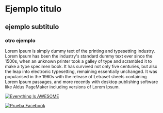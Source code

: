 # Ejemplo titulo
## ejemplo subtitulo
### otro ejemplo

Lorem Ipsum is simply dummy text of the printing and typesetting industry. Lorem Ipsum has been the industry's standard dummy text ever since the 1500s, when an unknown printer took a galley of type and scrambled it to make a type specimen book. It has survived not only five centuries, but also the leap into electronic typesetting, remaining essentially unchanged. It was popularised in the 1960s with the release of Letraset sheets containing Lorem Ipsum passages, and more recently with desktop publishing software like Aldus PageMaker including versions of Lorem Ipsum.

[![Everything Is AWESOME](https://i.ytimg.com/vi/9WCbOblB8sI/hq720.jpg?sqp=-oaymwEcCNAFEJQDSFXyq4qpAw4IARUAAIhCGAFwAcABBg==&rs=AOn4CLBhL8guiA74-__UVJwd-DSOqxjPgA)](https://www.youtube.com/watch?v=9WCbOblB8sI "Ejemplo Yutu")

[![Prueba Facebook](https://images.unsplash.com/photo-1517582837435-fdb3ccb5bb41?fm=jpg&q=60&w=3000&ixlib=rb-4.0.3&ixid=M3wxMjA3fDB8MHxzZWFyY2h8Mnx8c2thdGV8ZW58MHx8MHx8fDA%3D)](https://fb.watch/uYpS0phjZK/ "Ejemplo Facebook")

